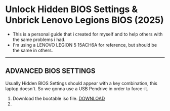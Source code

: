 # Unlock Hidden BIOS Settings & Unbrick Lenovo Legions BIOS (2025)
* This is a personal guide that i created for myself and to help others with the same problems i had.
* I'm using a LENOVO LEGION 5 15ACH6A for reference, but should be the same in others.

-------------


## ADVANCED BIOS SETTINGS
Usually Hidden BIOS Settings should appear with a key combination, this laptop doesn't.
So we gonna use a USB Pendrive in order to force-it.

1. Download the bootable iso file. [DOWNLOAD](https://github.com/Thomashighbaugh/Lenovo-Legion-Advanced-Bios/releases/download/v0.0.1/lenovo_legion_advanced_bios.iso)
2. 
